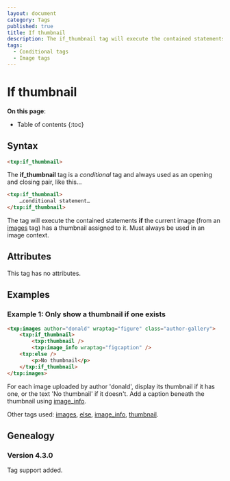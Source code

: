 ```yaml
---
layout: document
category: Tags
published: true
title: If thumbnail
description: The if_thumbnail tag will execute the contained statements if the current image has a thumbnail assigned to it.
tags:
  - Conditional tags
  - Image tags
---
```


# If thumbnail

**On this page**:

* Table of contents
{:toc}

## Syntax

~~~ html
<txp:if_thumbnail>
~~~

The **if_thumbnail** tag is a *conditional* tag and always used as an opening and closing pair, like this…

~~~ html
<txp:if_thumbnail>
    …conditional statement…
</txp:if_thumbnail>
~~~

The tag will execute the contained statements **if** the current image (from an [images](/tags/images) tag) has a thumbnail assigned to it. Must always be used in an image context.

## Attributes

This tag has no attributes.

## Examples

### Example 1: Only show a thumbnail if one exists

~~~ html
<txp:images author="donald" wraptag="figure" class="author-gallery">
    <txp:if_thumbnail>
        <txp:thumbnail />
        <txp:image_info wraptag="figcaption" />
    <txp:else />
        <p>No thumbnail</p>
    </txp:if_thumbnail>
</txp:images>
~~~

For each image uploaded by author 'donald', display its thumbnail if it has one, or the text 'No thumbnail' if it doesn't. Add a caption beneath the thumbnail using [image_info](/tags/image_info).

Other tags used: [images](/tags/images), [else](/tags/else), [image_info](/tags/image_info), [thumbnail](/tags/thumbnail).

## Genealogy

### Version 4.3.0

Tag support added.
